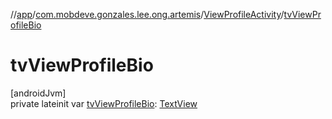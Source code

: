 //[app](../../../index.md)/[com.mobdeve.gonzales.lee.ong.artemis](../index.md)/[ViewProfileActivity](index.md)/[tvViewProfileBio](tv-view-profile-bio.md)

# tvViewProfileBio

[androidJvm]\
private lateinit var [tvViewProfileBio](tv-view-profile-bio.md): [TextView](https://developer.android.com/reference/kotlin/android/widget/TextView.html)
